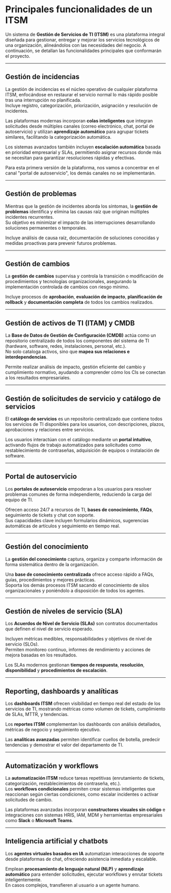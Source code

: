 # Principales funcionalidades de un ITSM

Un sistema de **Gestión de Servicios de TI (ITSM)** es una plataforma integral diseñada para gestionar, entregar y mejorar los servicios tecnológicos de una organización, alineándolos con las necesidades del negocio. 
A continuación, se detallan las funcionalidades principales que conformarán el proyecto.

---

## Gestión de incidencias

La gestión de incidencias es el núcleo operativo de cualquier plataforma ITSM, enfocándose en restaurar el servicio normal lo más rápido posible tras una interrupción no planificada.  
Incluye registro, categorización, priorización, asignación y resolución de incidentes.

Las plataformas modernas incorporan **colas inteligentes** que integran solicitudes desde múltiples canales (correo electrónico, chat, portal de autoservicio) y utilizan **aprendizaje automático** para agrupar tickets similares, facilitando la categorización automática.

Los sistemas avanzados también incluyen **escalación automática** basada en prioridad empresarial y SLAs, permitiendo asignar recursos donde más se necesitan para garantizar resoluciones rápidas y efectivas.

Para esta primera versión de la plataforma, nos vamos a concentrar en el canal "portal de autoservicio", los demás canales no se implementarán.

---

## Gestión de problemas

Mientras que la gestión de incidentes aborda los síntomas, la **gestión de problemas** identifica y elimina las causas raíz que originan múltiples incidentes recurrentes.  
Su objetivo es minimizar el impacto de las interrupciones desarrollando soluciones permanentes o temporales.

Incluye análisis de causa raíz, documentación de soluciones conocidas y medidas proactivas para prevenir futuros problemas.

---

## Gestión de cambios

La **gestión de cambios** supervisa y controla la transición o modificación de procedimientos y tecnologías organizacionales, asegurando la implementación controlada de cambios con riesgo mínimo.

Incluye procesos de **aprobación**, **evaluación de impacto**, **planificación de rollback** y **documentación completa** de todos los cambios realizados.

---

## Gestión de activos de TI (ITAM) y CMDB

La **Base de Datos de Gestión de Configuración (CMDB)** actúa como un repositorio centralizado de todos los componentes del sistema de TI (hardware, software, redes, instalaciones, personal, etc.).  
No solo cataloga activos, sino que **mapea sus relaciones e interdependencias**.

Permite realizar análisis de impacto, gestión eficiente del cambio y cumplimiento normativo, ayudando a comprender cómo los CIs se conectan a los resultados empresariales.

---

## Gestión de solicitudes de servicio y catálogo de servicios

El **catálogo de servicios** es un repositorio centralizado que contiene todos los servicios de TI disponibles para los usuarios, con descripciones, plazos, aprobaciones y relaciones entre servicios.

Los usuarios interactúan con el catálogo mediante un **portal intuitivo**, activando flujos de trabajo automatizados para solicitudes como restablecimiento de contraseñas, adquisición de equipos o instalación de software.

---

## Portal de autoservicio

Los **portales de autoservicio** empoderan a los usuarios para resolver problemas comunes de forma independiente, reduciendo la carga del equipo de TI.

Ofrecen acceso 24/7 a recursos de TI, **bases de conocimiento**, **FAQs**, seguimiento de tickets y chat con soporte.  
Sus capacidades clave incluyen formularios dinámicos, sugerencias automáticas de artículos y seguimiento en tiempo real.

---

## Gestión del conocimiento

La **gestión del conocimiento** captura, organiza y comparte información de forma sistemática dentro de la organización.

Una **base de conocimiento centralizada** ofrece acceso rápido a FAQs, guías, procedimientos y mejores prácticas.  
Soporta los demás procesos ITSM sacando el conocimiento de silos organizacionales y poniéndolo a disposición de todos los agentes.

---

## Gestión de niveles de servicio (SLA)

Los **Acuerdos de Nivel de Servicio (SLAs)** son contratos documentados que definen el nivel de servicio esperado.

Incluyen métricas medibles, responsabilidades y objetivos de nivel de servicio (SLOs).  
Permiten monitoreo continuo, informes de rendimiento y acciones de mejora basadas en los resultados.

Los SLAs modernos gestionan **tiempos de respuesta**, **resolución**, **disponibilidad** y **procedimientos de escalación**.

---

## Reporting, dashboards y analíticas

Los **dashboards ITSM** ofrecen visibilidad en tiempo real del estado de los servicios de TI, mostrando métricas como volumen de tickets, cumplimiento de SLAs, MTTR, y tendencias.

Los **reportes ITSM** complementan los dashboards con análisis detallados, métricas de negocio y seguimiento ejecutivo.

Las **analíticas avanzadas** permiten identificar cuellos de botella, predecir tendencias y demostrar el valor del departamento de TI.

---

## Automatización y workflows

La **automatización ITSM** reduce tareas repetitivas (enrutamiento de tickets, categorización, restablecimientos de contraseña, etc.).  
Los **workflows condicionales** permiten crear sistemas inteligentes que reaccionan según ciertas condiciones, como escalar incidentes o activar solicitudes de cambio.

Las plataformas avanzadas incorporan **constructores visuales sin código** e integraciones con sistemas HRIS, IAM, MDM y herramientas empresariales como **Slack** o **Microsoft Teams**.

---

## Inteligencia artificial y chatbots

Los **agentes virtuales basados en IA** automatizan interacciones de soporte desde plataformas de chat, ofreciendo asistencia inmediata y escalable.

Emplean **procesamiento de lenguaje natural (NLP)** y **aprendizaje automático** para entender solicitudes, ejecutar workflows y enrutar tickets inteligentemente.  
En casos complejos, transfieren al usuario a un agente humano.

